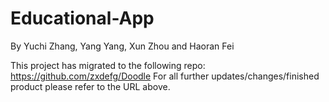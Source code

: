 # Educational-App
By Yuchi Zhang, Yang Yang, Xun Zhou and Haoran Fei

This project has migrated to the following repo: https://github.com/zxdefg/Doodle
For all further updates/changes/finished product please refer to the URL above. 
